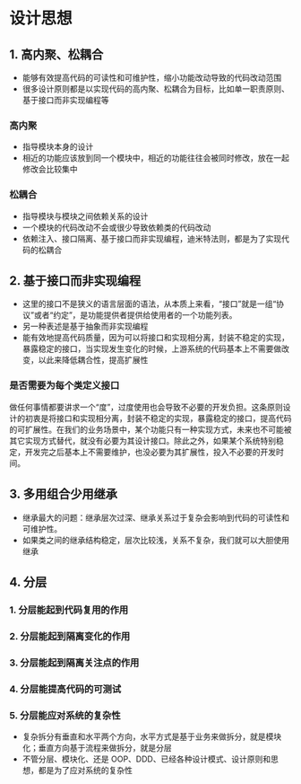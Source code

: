# 设计思想

## 1. 高内聚、松耦合

- 能够有效提高代码的可读性和可维护性，缩小功能改动导致的代码改动范围
- 很多设计原则都是以实现代码的高内聚、松耦合为目标，比如单一职责原则、基于接口而非实现编程等

### 高内聚

- 指导模块本身的设计
- 相近的功能应该放到同一个模块中，相近的功能往往会被同时修改，放在一起修改会比较集中

### 松耦合

- 指导模块与模块之间依赖关系的设计
- 一个模块的代码改动不会或很少导致依赖类的代码改动
- 依赖注入、接口隔离、基于接口而非实现编程，迪米特法则，都是为了实现代码的松耦合

## 2. 基于接口而非实现编程

- 这里的接口不是狭义的语言层面的语法，从本质上来看，“接口”就是一组“协议”或者“约定”，是功能提供者提供给使用者的一个功能列表。
- 另一种表述是基于抽象而非实现编程
- 能有效地提高代码质量，因为可以将接口和实现相分离，封装不稳定的实现，暴露稳定的接口，当实现发生变化的时候，上游系统的代码基本上不需要做改变，以此来降低耦合性，提高扩展性

### 是否需要为每个类定义接口

做任何事情都要讲求一个“度”，过度使用也会导致不必要的开发负担。这条原则设计的初衷是将接口和实现相分离，封装不稳定的实现，暴露稳定的接口，提高代码的可扩展性。在我们的业务场景中，某个功能只有一种实现方式，未来也不可能被其它实现方式替代，就没有必要为其设计接口。除此之外，如果某个系统特别稳定，开发完之后基本上不需要维护，也没必要为其扩展性，投入不必要的开发时间。

## 3. 多用组合少用继承

- 继承最大的问题：继承层次过深、继承关系过于复杂会影响到代码的可读性和可维护性。
- 如果类之间的继承结构稳定，层次比较浅，关系不复杂，我们就可以大胆使用继承

## 4. 分层

### 1. 分层能起到代码复用的作用

### 2. 分层能起到隔离变化的作用

### 3. 分层能起到隔离关注点的作用

### 4. 分层能提高代码的可测试

### 5. 分层能应对系统的复杂性

- 复杂拆分有垂直和水平两个方向，水平方式是基于业务来做拆分，就是模块化；垂直方向基于流程来做拆分，就是分层
- 不管分层、模块化、还是 OOP、DDD、已经各种设计模式、设计原则和思想，都是为了应对系统的复杂性
